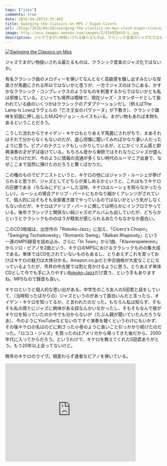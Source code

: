 ```yaml
---
tags: ["jazz"]
comments: true
date: 2016-04-28T12:35:40Z
title: Swinging the Classics on MPS / Eugen Cicero
url: /blog//2016/04/28/swinging-the-classics-on-mps-slash-eugen-cicero/
image: http://ecx.images-amazon.com/images/I/51k9Zb4tD-L.jpg
description: ジャズでまがい物扱いされる最たるものは、クラシック音楽のジャズ化ではないか。
---
```


<a href="http://www.amazon.co.jp/exec/obidos/ASIN/B000GW8OSW/myhumangetsme-22/ref=nosim/" name="amazletlink" target="_blank"><img src="http://ecx.images-amazon.com/images/I/51k9Zb4tD-L.jpg" alt="Swinging the Classics on Mps" style="border: none;" /></a>

ジャズでまがい物扱いされる最たるものは、クラシック音楽のジャズ化ではないか。

有名クラシック曲のメロディーを弾いてなんとなく高級感を醸し出すみたいな安直さが馬鹿にされる所以ではないかと思うが、一方でジャズのほうにある、かすかなクラシック・コンプレックスのようなものを刺激するからではないかとも私は邪推している。といっても境界は曖昧で、現在ジャズ・スタンダードとして扱われている曲のいくつかはクラシックのアダプテーションだし（例えばThe Lamp Is Lowはラヴェルの「亡き王女のパヴァーヌ」が下敷き）、クラシック趣味を前面に押し出したMJQやジョン・ルイスもいる。まがい物もあれば本物もあるということだろう。

こうした流れからでオイゲン・キケロもとりあえず馬鹿にされがちで、まあそれはそれで分からなくもないのだが、虚心坦懐に聞いてみればかなり凄い人だったように思う。ピアノのテクニックもしっかりしているが、とにかくリズム感と即興演奏の才がずば抜けている。もちろん昔から東欧ではそれなりにジャズが盛んだったわけだが、今のように情報の流通が多くない時代のルーマニア出身で、なぜここまで自然に弾けたのだろうと驚くばかりだ。

この種のものでピアニストというと、キケロの他にはジャック・ルーシェが挙げられると思うが、ジャズとしてどちらが楽しめるかというと、これはもうキケロの圧勝である（ちなみにデビューした当時、キケロはルーシェを知らなかったらしい）。ルーシェの場合アドリブ・パートにもかなり細かくアレンジがされていて、個人的にはそもそも全部書き譜でやっているのではないかという気がしなくもないのだが、キケロはアドリブ・パートに関しては明らかにインプロでやっている。後年クラシックと関係ない純ジャズのアルバムも出していたが、どちらかというとクラシックもののほうが精気が感じられるあたりもなかなか面白い。

このCD3枚組は、出世作の「Rokoko-Jazz」に加え、「Cicero's Chopin」「Swinging Tschaikowsky」「Romantic Swing」「Balkan Rhapsody」という一連のMPS録音を詰め込み、さらに「In Town」から1曲、「Klavierspielerein」からソロ・ピアノを2曲という、キケロのMPSにおけるクラシックものの集大成である。単体ではCD化されていないものもあるし、とりあえずこれを買っておけばキケロの魅力は大体分かる。Amazon.co.jpだと中古価格が大変なことになっているようだが、市井の中古屋では割と見かけるように思う。とりあえず単体CDとして今でも手に入りやすい<a href="http://www.amazon.co.jp/exec/obidos/ASIN/B004QEF7CW/myhumangetsme-22/ref=nosim/" name="amazletlink" target="_blank">Rokoko-Jazz</a>だけ買う、という手もありますね。MPSなので録音も良い。

キケロというと個人的な思い出がある。中学生のころ友人のS田君と話をしていて、（当時知ったばかりの）ジャズというのがあって面白いんだと言ったら、オイゲン・キケロを知ってるか、と言われたのだった。もちろん私は知らず、そもそも私の周りにジャズに興味がある奴なんかいなかったし、そもそもなんで彼がキケロを知っていたのか今でも分からないが（たぶん親が聞いていたんだろうなあ）、今のようにYouTubeなどないのですぐ演奏を聴くというわけにもいかず、その後キケロの名はのどに刺さった小骨のように長いこと引っかかり続けたのだった。「ロココ・ジャズ」を買ったのはアメリカから帰ってきた後だから、2000年代に入ってからだろう。というわけで、キケロを教えてくれたS田君ありがとう。もう20年以上会ってないけど。

晩年のキケロのライヴ。相変わらず達者なピアノを弾いている。

<iframe width="420" height="315" src="https://www.youtube.com/embed/SiCLp6oZrUQ" frameborder="0" allowfullscreen></iframe>
